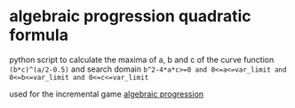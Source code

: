 # algebraic progression quadratic formula

python script to calculate the maxima of a, b and c of the curve function `(b*c)^(a/2-0.5)` and search domain `b^2-4*a*c>=0 and 0<=a<=var_limit and 0<=b<=var_limit and 0<=c<=var_limit`

used for the incremental game [algebraic progression](https://randomtuba.github.io/Algebraic-Progression/)
